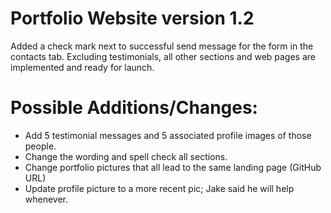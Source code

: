 # Portfolio Website version 1.2
Added a check mark next to successful send message for the form in the contacts tab.
Excluding testimonials, all other sections and web pages are implemented and ready for launch.

# Possible Additions/Changes:
- Add 5 testimonial messages and 5 associated profile images of those people.
- Change the wording and spell check all sections.
- Change portfolio pictures that all lead to the same landing page (GitHub URL)
- Update profile picture to a more recent pic; Jake said he will help whenever.
